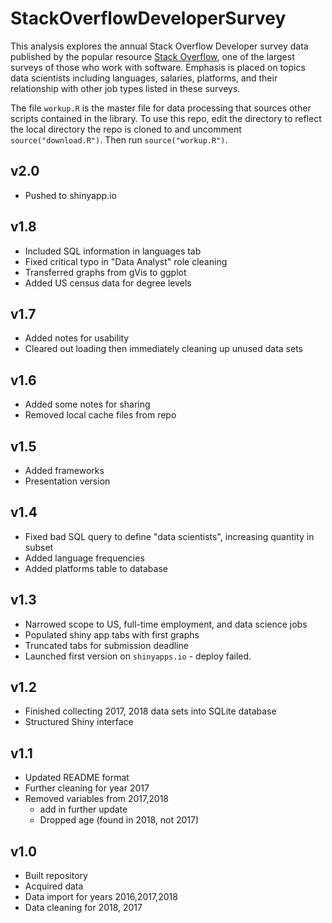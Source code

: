 # StackOverflowDeveloperSurvey
This analysis explores the annual Stack Overflow Developer survey data published by the popular resource [Stack Overflow](https://insights.stackoverflow.com/survey/?utm_source=so-owned&utm_medium=blog&utm_campaign=dev-survey-2019&utm_content=launch-blog), one of the largest surveys of those who work with software. Emphasis is placed on topics data scientists including languages, salaries, platforms, and their relationship with other job types listed in these surveys. 

The file `workup.R` is the master file for data processing that sources other scripts contained in the library. To use this repo, edit the directory to reflect the local directory the repo is cloned to and uncomment `source("download.R")`. Then run `source("workup.R")`.


## v2.0
  * Pushed to shinyapp.io

## v1.8
  * Included SQL information in languages tab
  * Fixed critical typo in "Data Analyst" role cleaning
  * Transferred graphs from gVis to ggplot
  * Added US census data for degree levels

## v1.7
  * Added notes for usability
  * Cleared out loading then immediately cleaning up unused data sets

## v1.6
  * Added some notes for sharing
  * Removed local cache files from repo

## v1.5
  * Added frameworks
  * Presentation version

## v1.4
  * Fixed bad SQL query to define "data scientists", increasing quantity in subset
  * Added language frequencies
  * Added platforms table to database

## v1.3
  * Narrowed scope to US, full-time employment, and data science jobs
  * Populated shiny app tabs with first graphs
  * Truncated tabs for submission deadline
  * Launched first version on `shinyapps.io` - deploy failed. 

## v1.2
  * Finished collecting 2017, 2018 data sets into SQLite database
  * Structured Shiny interface

## v1.1
  * Updated README format
  * Further cleaning for year 2017
  * Removed variables from 2017,2018
    + add in further update
    + Dropped age (found in 2018, not 2017)

## v1.0
  * Built repository
  * Acquired data
  * Data import for years 2016,2017,2018
  * Data cleaning for 2018, 2017
